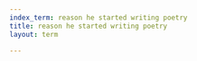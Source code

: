 ```yaml
---
index_term: reason he started writing poetry
title: reason he started writing poetry
layout: term

---
```

